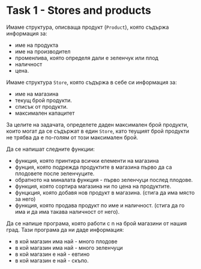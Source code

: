 # Task 1 - Stores and products

Имаме структура, описваща продукт (`Product`), която съдържа информация за:
* име на продукта
* име на производител
* променлива, която определя дали е зеленчук или плод
* наличност
* цена.

Имаме структура `Store`, която съдържа в себе си информация за:
* име на магазина
* текущ брой продукти.
* списък от продукти.
* максимален капацитет

За целите на задачата, определете даден максимален брой продукти, които могат да се съдържат в един `Store`,
като теущият брой продукти не трябва да е по-голям от този максимален брой.

Да се напишат следните функции:

* функция, която принтира всички елементи на магазина
* фунция, която подрежда продуктите в магазина първо да са плодовете после зеленчуците.
* обратното на миналата функция - първо зеленчуци послед плодове.
* функция, която сортира магазина ни по цена на продуктите.
* фунцкция, която добавя нов продукт в магазина. (стига да има място за него)
* функция, която продава продукт по име и наличност. (стига да го има и да има такава наличност от него).

Да се напише програма, която работи с n на брой магазини от нашия град. Тази програма да ни даде информация:
* в кой магазин има най - много плодове
* в кой магазин има най - много зеленчуци
* в кой магазин е най - евтино
* в кой магазин е най - скъпо.
